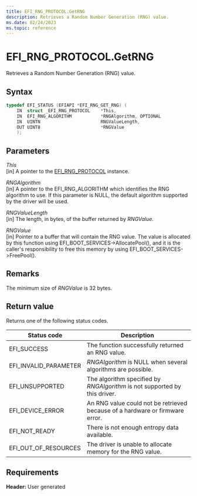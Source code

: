 ```yaml
---
title: EFI_RNG_PROTOCOL.GetRNG
description: Retrieves a Random Number Generation (RNG) value.
ms.date: 02/24/2023
ms.topic: reference
---
```


# EFI_RNG_PROTOCOL.GetRNG

Retrieves a Random Number Generation (RNG) value.

## Syntax

```cpp
typedef EFI_STATUS (EFIAPI *EFI_RNG_GET_RNG) (
    IN  struct _EFI_RNG_PROTOCOL    *This,
    IN  EFI_RNG_ALGORITHM           *RNGAlgorithm, OPTIONAL
    IN  UINTN                       RNGValueLength,
    OUT UINT8                       *RNGValue
    );
```

## Parameters

*This*  
[in] A pointer to the [EFI_RNG_PROTOCOL](efi-rng-protocol.md) instance.

*RNGAlgorithm*  
[in] A pointer to the EFI_RNG_ALGORITHM which identifies the RNG algorithm to use. If this parameter is NULL, the default algorithm supported by the driver will be used.

*RNGValueLength*  
[in] The length, in bytes, of the buffer returned by *RNGValue*.

*RNGValue*  
[in] Pointer to a buffer that will contain the RNG value. The value is allocated by this function using EFI_BOOT_SERVICES->AllocatePool(), and it is the caller's responsibility to free this memory by using EFI_BOOT_SERVICES->FreePool().

## Remarks

The minimum size of *RNGValue* is 32 bytes.

## Return value

Returns one of the following status codes.

| Status code | Description |
|--|--|
| EFI_SUCCESS | The function successfully returned an RNG value. |
| EFI_INVALID_PARAMETER | *RNGAlgorithm* is NULL when several algorithms are possible. |
| EFI_UNSUPPORTED | The algorithm specified by *RNGAlgorithm* is not supported by this driver. |
| EFI_DEVICE_ERROR | An RNG value could not be retrieved because of a hardware or firmware error. |
| EFI_NOT_READY | There is not enough entropy data available. |
| EFI_OUT_OF_RESOURCES | The driver is unable to allocate memory for the RNG value. |

## Requirements

**Header:** User generated
